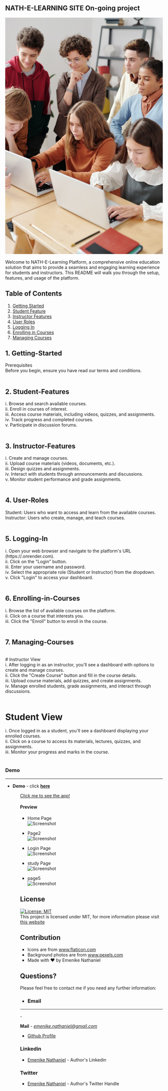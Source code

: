 ## NATH-E-LEARNING SITE On-going project <br/> 

<img src="https://github.com/Githubnath/Nath-E-Learning-Site/blob/main/p/jpg.jpg"/> <br/>

Welcome to NATH-E-Learning Platform, a comprehensive online education solution that aims to provide a seamless and engaging learning experience for students and instructors. This README will walk you through the setup, features, and usage of the platform. <br/>

## Table of Contents <br/>


1. [Getting Started](##Getting-Started)
2. [Student Feature](##Student-Features)
3. [Instructor Features](##instructor-Features)
4. [User Roles](##user-Roles)
5. [Logging In](##logging-in)
6. [Enrolling in Courses](##Enrolling-in-Courses)
7. [Managing Courses](##Managing-Courses)



## 1. Getting-Started<br/>
Prerequisites<br/>
Before you begin, ensure you have read our terms and conditions.<br/>
<br/>

## 2. Student-Features<br/>
i. Browse and search available courses.<br/>
ii. Enroll in courses of interest.<br/>
iii. Access course materials, including videos, quizzes, and assignments.<br/>
iv. Track progress and completed courses.<br/>
v. Participate in discussion forums.<br/>
<br/>

## 3. Instructor-Features<br/>
i. Create and manage courses.<br/>
ii. Upload course materials (videos, documents, etc.).<br/>
iii. Design quizzes and assignments.<br/>
iv. Interact with students through announcements and discussions.<br/>
v. Monitor student performance and grade assignments.<br/>
<br/>

## 4. User-Roles<br/>
Student: Users who want to access and learn from the available courses.<br/>
Instructor: Users who create, manage, and teach courses.<br/>
<br/>

## 5. Logging-In<br/>
i. Open your web browser and navigate to the platform's URL (https://.onrender.com).<br/>
ii. Click on the "Login" button.<br/>
iii. Enter your username and password.<br/>
iv. Select the appropriate role (Student or Instructor) from the dropdown.<br/>
v. Click "Login" to access your dashboard.<br/>
<br/>

## 6. Enrolling-in-Courses<br/>
i. Browse the list of available courses on the platform.<br/>
ii. Click on a course that interests you.<br/>
iii. Click the "Enroll" button to enroll in the course.<br/>
<br/>

## 7. Managing-Courses<br/>
<br/>
# Instructor View <br/>
i. After logging in as an instructor, you'll see a dashboard with options to create and manage courses.<br/>
ii. Click the "Create Course" button and fill in the course details.<br/>
iii. Upload course materials, add quizzes, and create assignments.<br/>
iv. Manage enrolled students, grade assignments, and interact through discussions.<br/>
<br/>

#  Student View <br/>
i. Once logged in as a student, you'll see a dashboard displaying your enrolled courses.<br/>
ii. Click on a course to access its materials, lectures, quizzes, and assignments.<br/>
iii. Monitor your progress and marks in the course.<br/>
<br/>


<h3> Demo</h3>
<hr>
<ul>
<li><b>Demo</b> - click <a href="https://youtu.be/kH6c6ScV"><b>here </b></a>
<ul>



[Click me to see the app!](https://fit.emenikenath.c.ng)


#### Preview

- Home Page <br>
  ![Screenshot](./client/src/assets/screenshots/1.png)

-   Page2 <br>
  ![Screenshot](./client/src/assets/screenshots/1.png)

- Login Page <br>
  ![Screenshot](./client/src/assets/screenshots/2.png)

-  study Page <br>
  ![Screenshot](./client/src/assets/screenshots/3.png)

-   page5 <br>
  ![Screenshot](./client/src/assets/screenshots/4.png)


## License

[![License: MIT](https://img.shields.io/badge/License-MIT-yellow.svg)](https://opensource.org/licenses/MIT) <br>
This project is licensed under MIT, for more information please visit [this website](https://opensource.org/licenses/MIT)

## Contribution

- Icons are from www.flaticon.com
- Background  photos are from www.pexels.com
- Made with ❤️  by Emenike Nathaniel

## Questions?

Please feel free to contact me if you need any further information:

- <h3>Email</h3>
<hr>
- <p align="left"><b>Mail</b> - <a href="mailto:emenikenathaniel55@gmail.com"><i>emenike.nathaniel@gmail.com</i></a></p>

- [Github Profile](https://github.com/githubnath)


<h3>Linkedin</h3>

<ul>
        <li><a href="https://www.linkedin.com/mwlite/in/nathaniel-emenike">Emenike Nathaniel</a> - Author's  Linkedin
</ul>

<h3>Twitter</h3>

<ul>
        <li><a href="https://www.twitter.com/EngrNath3">Emenike Nathaniel</a> - Author's  Twitter Handle
</ul>

